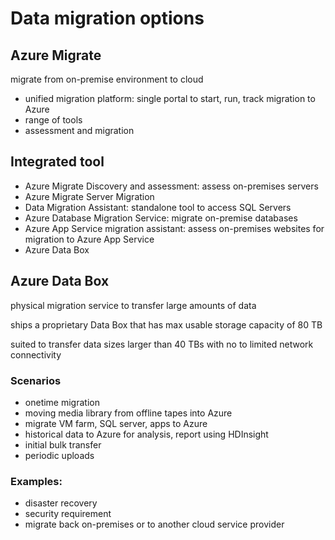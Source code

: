 # Data migration options

## Azure Migrate

migrate from on-premise environment to cloud

- unified migration platform: single portal to start, run, track migration to Azure
- range of tools
- assessment and migration

## Integrated tool

- Azure Migrate Discovery and assessment: assess on-premises servers
- Azure Migrate Server Migration
- Data Migration Assistant: standalone tool to access SQL Servers
- Azure Database Migration Service: migrate on-premise databases
- Azure App Service migration assistant: assess on-premises websites for migration to Azure App Service
- Azure Data Box

## Azure Data Box

physical migration service to transfer large amounts of data

ships a proprietary Data Box that has max usable storage capacity of 80 TB

suited to transfer data sizes larger than 40 TBs with no to limited network connectivity

### Scenarios

- onetime migration
- moving media library from offline tapes into Azure
- migrate VM farm, SQL server, apps to Azure
- historical data to Azure for analysis, report using HDInsight
- initial bulk transfer
- periodic uploads

### Examples:

- disaster recovery
- security requirement
- migrate back on-premises or to another cloud service provider